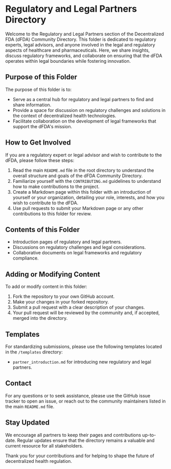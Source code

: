 # Regulatory and Legal Partners Directory

Welcome to the Regulatory and Legal Partners section of the Decentralized FDA (dFDA) Community Directory. This folder is dedicated to regulatory experts, legal advisors, and anyone involved in the legal and regulatory aspects of healthcare and pharmaceuticals. Here, we share insights, discuss regulatory frameworks, and collaborate on ensuring that the dFDA operates within legal boundaries while fostering innovation.

## Purpose of this Folder

The purpose of this folder is to:
- Serve as a central hub for regulatory and legal partners to find and share information.
- Provide a space for discussion on regulatory challenges and solutions in the context of decentralized health technologies.
- Facilitate collaboration on the development of legal frameworks that support the dFDA's mission.

## How to Get Involved

If you are a regulatory expert or legal advisor and wish to contribute to the dFDA, please follow these steps:

1. Read the main `README.md` file in the root directory to understand the overall structure and goals of the dFDA Community Directory.
2. Familiarize yourself with the `CONTRIBUTING.md` guidelines to understand how to make contributions to the project.
3. Create a Markdown page within this folder with an introduction of yourself or your organization, detailing your role, interests, and how you wish to contribute to the dFDA.
4. Use pull requests to submit your Markdown page or any other contributions to this folder for review.

## Contents of this Folder

- Introduction pages of regulatory and legal partners.
- Discussions on regulatory challenges and legal considerations.
- Collaborative documents on legal frameworks and regulatory compliance.

## Adding or Modifying Content

To add or modify content in this folder:

1. Fork the repository to your own GitHub account.
2. Make your changes in your forked repository.
3. Submit a pull request with a clear description of your changes.
4. Your pull request will be reviewed by the community and, if accepted, merged into the directory.

## Templates

For standardizing submissions, please use the following templates located in the `/templates` directory:
- `partner_introduction.md` for introducing new regulatory and legal partners.

## Contact

For any questions or to seek assistance, please use the GitHub issue tracker to open an issue, or reach out to the community maintainers listed in the main `README.md` file.

## Stay Updated

We encourage all partners to keep their pages and contributions up-to-date. Regular updates ensure that the directory remains a valuable and current resource for all stakeholders.

Thank you for your contributions and for helping to shape the future of decentralized health regulation.

